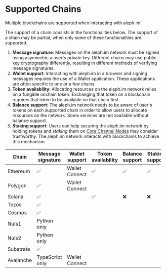 # Supported Chains

Multiple blockchains are supported when interacting with aleph.im.

The support of a chain consists in the functionalities below. 
The support of a chain may be partial, when only some of these 
functionalities are supported.

1. **Message signature**:
   Messages on the aleph.im network must be signed using asymmetric a user's private key.
   Different chains may use public-key cryptography differently, resulting in different methods
   of verifying message signatures.
2. **Wallet support**:
   Interacting with aleph.im in a browser and signing messages requires the use of a Wallet application. 
   These applications are often specific to one or a few chains.
3. **Token availability**:
   Allocating resources on the aleph.im network relies on a fungible onchain token.
   Exchanging that token on a blockchain requires that token to be available on that chain first. 
4. **Balance support**:
   The aleph.im network needs to be aware of user's tokens on each supported chain in order to allow
   users to allocate resources on the network. Some services are not available without balance support.
5. **Staking support**:
   Users can help securing the aleph.im network by holding tokens and _staking_ them on 
   [Core Channel Nodes](../nodes/core/index.md) they consider trustworthy. The aleph.im network
   interacts with blockchains to achieve this mechanism.


| Chain     | Message signature | Wallet support | Token availability | Balance support | Staking support |
|-----------|-------------------|----------------|--------------------|-----------------|-----------------|
| Ethereum  | ✅                 | Wallet Connect      | ✅                 | ✅              | ✅               |
| Polygon   | ✅                 | Wallet Connect       |                    |                |                 |
| Solana    | ✅                 |                | ✅                  | ❌             | ❌               |
| Tezos     | ✅                 |                |                    |                |                 |
| Cosmos    | ✅                 |                |                    |                |                 |
| Nuls1     | Python only        |                |                    |                 |                 |
| Nuls2     | Python only        |                |                    |                 |                 |
| Substrate | ✅                 |                |                    |                |                 |
| Avalanche | TypeScript only    | Wallet Connect               |                    |                 |                 |
